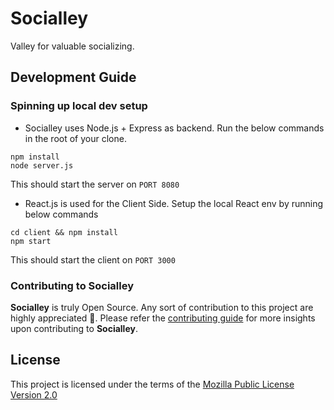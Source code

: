 # Socialley

Valley for valuable socializing.

## Development Guide

### Spinning up local dev setup

- Socialley uses Node.js + Express as backend. Run the below commands in the root of your clone.
```
npm install
node server.js
```
This should start the server on `PORT 8080`

- React.js is used for the Client Side. Setup the local React env by running below commands

```
cd client && npm install
npm start
```
This should start the client on `PORT 3000`

### **Contributing to Socialley** 
**Socialley** is truly Open Source. Any sort of contribution to this project are highly appreciated 💖. Please refer the [contributing guide](./CONTRIBUTING.md) for more insights upon contributing to **Socialley**.

## **License** 

This project is licensed under the terms of the
[Mozilla Public License Version 2.0](/LICENSE)

